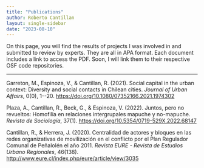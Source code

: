 ```yaml
---
title: "Publications"
author: Roberto Cantillan
layout: single-sidebar
date: "2023-08-10"
---
```


On this page, you will find the results of projects I was involved in and submitted to review by experts. They are all in APA format. Each document includes a link to access the PDF. Soon, I will link them to their respective OSF code repositories.

------------------------------------------------------------------------

Garreton, M., Espinoza, V., & Cantillan, R. (2021). Social capital in the urban context: Diversity and social contacts in Chilean cities. *Journal of Urban Affairs*, 0(0), 1--20. <https://doi.org/10.1080/07352166.2021.1974302>
[<i class="fa fa-file-pdf-o"></i>](pdf/Social-capital-urban-context.pdf)

Plaza, A., Cantillan, R., Beck, G., & Espinoza, V. (2022). Juntos, pero no revueltos: Homofilia en relaciones intergrupales mapuche y no-mapuche. *Revista de Sociología*, 37(1). <https://doi.org/10.5354/0719-529X.2022.68147>
[<i class="fa fa-file-pdf-o"></i>](pdf/document.pdf)

Cantillan, R., & Herrera, J. (2020). Centralidad de actores y bloques en las redes organizativas de movilización en el conflicto por el Plan Regulador Comunal de Peñalolén el año 2011. *Revista EURE - Revista de Estudios Urbano Regionales*, 46(138). <http://www.eure.cl/index.php/eure/article/view/3035>
[<i class="fa fa-file-pdf-o"></i>](pdf/3035-20945-2-PB.pdf)
